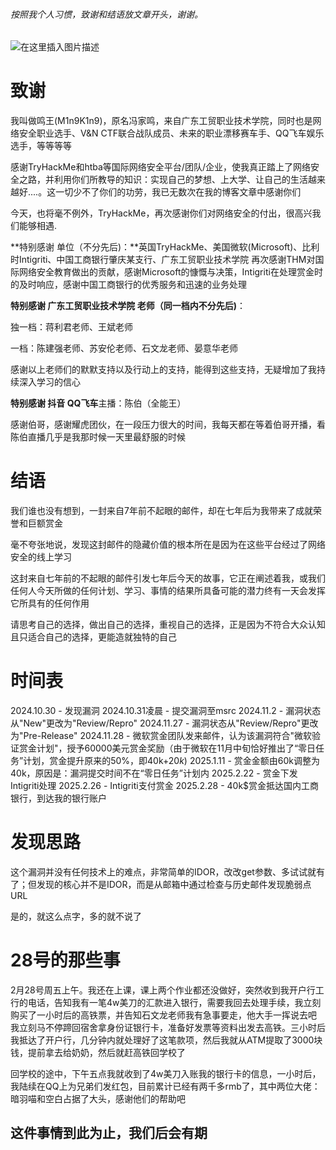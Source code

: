 ###### 按照我个人习惯，致谢和结语放文章开头，谢谢。
![在这里插入图片描述](https://i-blog.csdnimg.cn/direct/4af85253d603476e9c0c057c55c9f7c5.png)

# 致谢
我叫做鸣王(M1n9K1n9)，原名冯家鸣，来自广东工贸职业技术学院，同时也是网络安全职业选手、V&N CTF联合战队成员、未来的职业漂移赛车手、QQ飞车娱乐选手，等等等等

感谢TryHackMe和htba等国际网络安全平台/团队/企业，使我真正踏上了网络安全之路，并利用你们所教导的知识：实现自己的梦想、上大学、让自己的生活越来越好....。这一切少不了你们的功劳，我已无数次在我的博客文章中感谢你们

今天，也将毫不例外，TryHackMe，再次感谢你们对网络安全的付出，很高兴我们能够相遇.

**特别感谢 单位（不分先后)：**英国TryHackMe、美国微软(Microsoft)、比利时Intigriti、中国工商银行肇庆某支行、广东工贸职业技术学院
再次感谢THM对国际网络安全教育做出的贡献，感谢Microsoft的慷慨与决策，Intigriti在处理赏金时的及时响应，感谢中国工商银行的优秀服务和迅速的业务处理

**特别感谢 广东工贸职业技术学院 老师（同一档内不分先后)**：

独一档：蒋利君老师、王斌老师

一档：陈建强老师、苏安伦老师、石文龙老师、晏意华老师

感谢以上老师们的默默支持以及行动上的支持，能得到这些支持，无疑增加了我持续深入学习的信心

**特别感谢 抖音 QQ飞车**主播：陈伯（全能王）

感谢伯哥，感谢耀虎团伙，在一段压力很大的时间，我每天都在等着伯哥开播，看陈伯直播几乎是我那时候一天里最舒服的时候

# 结语

我们谁也没有想到，一封来自7年前不起眼的邮件，却在七年后为我带来了成就荣誉和巨额赏金

毫不夸张地说，发现这封邮件的隐藏价值的根本所在是因为在这些平台经过了网络安全的线上学习

这封来自七年前的不起眼的邮件引发七年后今天的故事，它正在阐述着我，或我们任何人今天所做的任何计划、学习、事情的结果所具备可能的潜力终有一天会发挥它所具有的任何作用

请思考自己的选择，做出自己的选择，重视自己的选择，正是因为不符合大众认知且只适合自己的选择，更能造就独特的自己

# 时间表

2024.10.30 - 发现漏洞
2024.10.31凌晨 - 提交漏洞至msrc
2024.11.2 - 漏洞状态从"New"更改为"Review/Repro"
2024.11.27 - 漏洞状态从"Review/Repro"更改为"Pre-Release"
2024.11.28 - 微软赏金团队发来邮件，认为该漏洞符合"微软验证赏金计划"，授予60000美元赏金奖励（由于微软在11月中旬恰好推出了“零日任务”计划，赏金提升原来的50%，即40k$+20k$)
2025.1.11 - 赏金金额由60k调整为40k，原因是：漏洞提交时间不在“零日任务”计划内
2025.2.22 - 赏金下发Intigriti处理
2025.2.26 - Intigriti支付赏金
2025.2.28 - 40k$赏金抵达国内工商银行，到达我的银行账户

# 发现思路
这个漏洞并没有任何技术上的难点，非常简单的IDOR，改改get参数、多试试就有了；但发现的核心并不是IDOR，而是从邮箱中通过检查与历史邮件发现脆弱点URL

是的，就这么点字，多的就不说了

# 28号的那些事
2月28号周五上午。我还在上课，课上两个作业都还没做好，突然收到我开户行工行的电话，告知我有一笔4w美刀的汇款进入银行，需要我回去处理手续，我立刻购买了一小时后的高铁票，并告知石文龙老师我有急事要走，他大手一挥说去吧
我立刻马不停蹄回宿舍拿身份证银行卡，准备好发票等资料出发去高铁。三小时后我抵达了开户行，几分钟内就处理好了这笔款项，然后我就从ATM提取了3000块钱，提前拿去给奶奶，然后就赶高铁回学校了

回学校的途中，下午五点我就收到了4w美刀入账我的银行卡的信息，一小时后，我陆续在QQ上为兄弟们发红包，目前累计已经有两千多rmb了，其中两位大佬：暗羽喵和空白占据了大头，感谢他们的帮助吧

## 这件事情到此为止，我们后会有期
